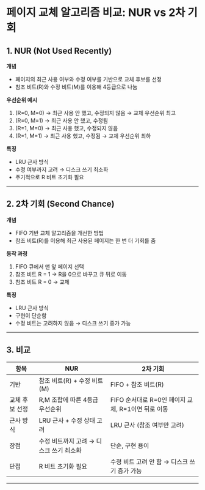 # 페이지 교체 알고리즘 비교: NUR vs 2차 기회

## 1. NUR (Not Used Recently)

**개념**

* 페이지의 최근 사용 여부와 수정 여부를 기반으로 교체 후보를 선정
* 참조 비트(R)와 수정 비트(M)를 이용해 4등급으로 나눔

**우선순위 예시**

1. (R=0, M=0) → 최근 사용 안 했고, 수정되지 않음 → 교체 우선순위 최고
2. (R=0, M=1) → 최근 사용 안 했고, 수정됨
3. (R=1, M=0) → 최근 사용 했고, 수정되지 않음
4. (R=1, M=1) → 최근 사용 했고, 수정됨 → 교체 우선순위 최하

**특징**

* LRU 근사 방식
* 수정 여부까지 고려 → 디스크 쓰기 최소화
* 주기적으로 R 비트 초기화 필요

---

## 2. 2차 기회 (Second Chance)

**개념**

* FIFO 기반 교체 알고리즘을 개선한 방법
* 참조 비트(R)를 이용해 최근 사용된 페이지는 한 번 더 기회를 줌

**동작 과정**

1. FIFO 큐에서 맨 앞 페이지 선택
2. 참조 비트 R = 1 → R을 0으로 바꾸고 큐 뒤로 이동
3. 참조 비트 R = 0 → 교체

**특징**

* LRU 근사 방식
* 구현이 단순함
* 수정 비트는 고려하지 않음 → 디스크 쓰기 증가 가능

---

## 3. 비교

| 항목       | NUR                     | 2차 기회                              |
| -------- | ----------------------- | ---------------------------------- |
| 기반       | 참조 비트(R) + 수정 비트(M)     | FIFO + 참조 비트(R)                    |
| 교체 후보 선정 | R,M 조합에 따른 4등급 우선순위     | FIFO 순서대로 R=0인 페이지 교체, R=1이면 뒤로 이동 |
| 근사 방식    | LRU 근사 + 수정 상태 고려       | LRU 근사 (참조 여부만 고려)                 |
| 장점       | 수정 비트까지 고려 → 디스크 쓰기 최소화 | 단순, 구현 용이                          |
| 단점       | R 비트 초기화 필요             | 수정 비트 고려 안 함 → 디스크 쓰기 증가 가능        |

---
